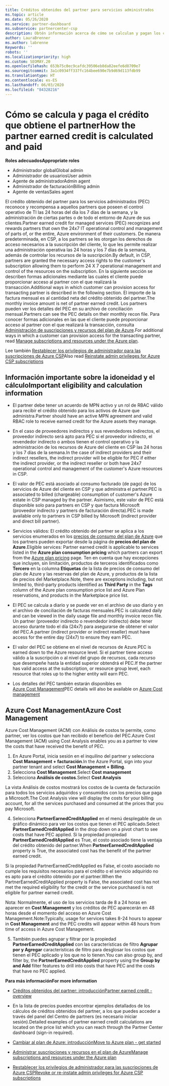 ```yaml
---
title: Créditos obtenidos del partner para servicios administrados
ms.topic: article
ms.date: 05/26/2020
ms.service: partner-dashboard
ms.subservice: partnercenter-csp
description: Obtén información acerca de cómo se calculan y pagan los créditos obtenidos del partner (PEC) de Microsoft para los servicios administrados y cómo asegurarte de que cumples los requisitos.
author: LauraBrenner
ms.author: labrenne
Keywords: ''
robots: ''
ms.localizationpriority: high
ms.custom: SEOMAY.20
ms.openlocfilehash: 653b75c0ec9cafdc39506eb8da82eefe6d8709e7
ms.sourcegitcommit: 3a1c0934ff337fc164bee690e7b9d69d113fdb99
ms.translationtype: HT
ms.contentlocale: es-ES
ms.lasthandoff: 06/03/2020
ms.locfileid: "84328216"
---
```

# <a name="how-the-partner-earned-credit-is-calculated-and-paid"></a><span data-ttu-id="2dcf5-103">Cómo se calcula y paga el crédito que obtiene el partner</span><span class="sxs-lookup"><span data-stu-id="2dcf5-103">How the partner earned credit is calculated and paid</span></span>

<span data-ttu-id="2dcf5-104">**Roles adecuados**</span><span class="sxs-lookup"><span data-stu-id="2dcf5-104">**Appropriate roles**</span></span>

- <span data-ttu-id="2dcf5-105">Administrador global</span><span class="sxs-lookup"><span data-stu-id="2dcf5-105">Global admin</span></span>
- <span data-ttu-id="2dcf5-106">Administrador de usuarios</span><span class="sxs-lookup"><span data-stu-id="2dcf5-106">User admin</span></span>
- <span data-ttu-id="2dcf5-107">Agente de administrador</span><span class="sxs-lookup"><span data-stu-id="2dcf5-107">Admin agent</span></span>
- <span data-ttu-id="2dcf5-108">Administrador de facturación</span><span class="sxs-lookup"><span data-stu-id="2dcf5-108">Billing admin</span></span>
- <span data-ttu-id="2dcf5-109">Agente de ventas</span><span class="sxs-lookup"><span data-stu-id="2dcf5-109">Sales agent</span></span>

<span data-ttu-id="2dcf5-110">El crédito obtenido del partner para los servicios administrados (PEC) reconoce y recompensa a aquellos partners que poseen el control operativo de TI las 24 horas del día los 7 días de la semana, y la administración de ciertas partes o de todo el entorno de Azure de sus clientes.</span><span class="sxs-lookup"><span data-stu-id="2dcf5-110">Partner earned credit for managed services (PEC) recognizes and rewards partners that own the 24x7 IT operational control and management of parts of, or the entire, Azure environment of their customers.</span></span> <span data-ttu-id="2dcf5-111">De manera predeterminada, en CSP, a los partners se les otorgan los derechos de acceso necesarios a la suscripción del cliente, lo que les permite realizar una administración operativa las 24 horas y los 7 días de la semana, además de controlar los recursos de la suscripción.</span><span class="sxs-lookup"><span data-stu-id="2dcf5-111">By default, in CSP, partners are granted the necessary access rights to the customer's subscription allowing them to perform 24 X 7 operational management and control of the resources on the subscription.</span></span> <span data-ttu-id="2dcf5-112">En la siguiente sección se describen formas adicionales mediante las cuales el cliente puede proporcionar acceso al partner con el que realizará la transacción.</span><span class="sxs-lookup"><span data-stu-id="2dcf5-112">Additional ways in which customer can provision access for transacting partner is described in the following section.</span></span> <span data-ttu-id="2dcf5-113">El importe de la factura mensual es al cantidad neta del crédito obtenido del partner.</span><span class="sxs-lookup"><span data-stu-id="2dcf5-113">The monthly invoice amount is net of partner earned credit.</span></span> <span data-ttu-id="2dcf5-114">Los partners pueden ver los detalles del PEC en su archivo de conciliación mensual.</span><span class="sxs-lookup"><span data-stu-id="2dcf5-114">Partners can see the PEC details on their monthly recon file.</span></span> <span data-ttu-id="2dcf5-115">Para conocer formas adicionales en las que el cliente puede proporcionar acceso al partner con el que realizará la transacción, consulta [Administración de suscripciones y recursos del plan de Azure](azure-plan-manage.md).</span><span class="sxs-lookup"><span data-stu-id="2dcf5-115">For additional ways in which a customer can provision access for the transacting partner, read [Manage subscriptions and resources under the Azure plan](azure-plan-manage.md).</span></span>

<span data-ttu-id="2dcf5-116">Lee también [Restablecer los privilegios de administrador para las suscripciones de Azure CSP](revoke-reinstate-csp.md)</span><span class="sxs-lookup"><span data-stu-id="2dcf5-116">Also read [Reinstate admin privileges for Azure CSP subscriptions](revoke-reinstate-csp.md)</span></span>

## <a name="important-eligibility-and-calculation-information"></a><span data-ttu-id="2dcf5-117">Información importante sobre la idoneidad y el cálculo</span><span class="sxs-lookup"><span data-stu-id="2dcf5-117">Important eligibility and calculation information</span></span>

- <span data-ttu-id="2dcf5-118">El partner debe tener un acuerdo de MPN activo y un rol de RBAC válido para recibir el crédito obtenido para los activos de Azure que administra.</span><span class="sxs-lookup"><span data-stu-id="2dcf5-118">Partner should have an active MPN agreement and valid RBAC role to receive earned credit for the Azure assets they manage.</span></span> 

- <span data-ttu-id="2dcf5-119">En el caso de proveedores indirectos y sus revendedores indirectos, el proveedor indirecto será apto para PEC si el proveedor indirecto, el revendedor indirecto o ambos tienen el control operativo y la administración de los recursos de Azure del cliente en CSP las 24 horas y los 7 días de la semana.</span><span class="sxs-lookup"><span data-stu-id="2dcf5-119">In the case of indirect providers and their indirect resellers, the indirect provider will be eligible for PEC if either the indirect provider, or the indirect reseller or both have 24x7 operational control and management of the customer's Azure resources in CSP.</span></span>

- <span data-ttu-id="2dcf5-120">El valor de PEC está asociado al consumo facturado (de pago) de los servicios de Azure del cliente en CSP y que administra el partner.</span><span class="sxs-lookup"><span data-stu-id="2dcf5-120">PEC is associated to billed (chargeable) consumption of customer's Azure estate in CSP managed by the partner.</span></span> <span data-ttu-id="2dcf5-121">Asimismo, este valor de PEC está disponible solo para partners en CSP y que factura Microsoft (proveedor indirecto y partners de facturación directa).</span><span class="sxs-lookup"><span data-stu-id="2dcf5-121">PEC is made available only to partners in CSP billed by Microsoft (indirect provider and direct bill partner).</span></span> 

- <span data-ttu-id="2dcf5-122">Servicios válidos: El crédito obtenido del partner se aplica a los servicios enumerados en los [precios de consumo del plan de Azure](https://partner.microsoft.com/commerce/sales) que los partners pueden exportar desde la página de **precios del plan de Azure**.</span><span class="sxs-lookup"><span data-stu-id="2dcf5-122">Eligible services: Partner earned credit is applicable to services listed in the **Azure plan consumption pricing** which partners can export from the [Azure plan pricing](https://partner.microsoft.com/commerce/sales) page.</span></span> <span data-ttu-id="2dcf5-123">Ten en cuenta que hay excepciones que incluyen, sin limitación, productos de terceros identificados como **Tercero** en la columna **Etiquetas** de la lista de precios de consumo del plan de Azure y las reservas del plan de Azure, y productos de la lista de precios del Marketplace.</span><span class="sxs-lookup"><span data-stu-id="2dcf5-123">Note, there are exceptions including, but not limited to, third-party products identified as **Third Party** in  the **Tags** column of the Azure plan consumption price list and Azure Plan reservations, and products in the Marketplace price list.</span></span>

- <span data-ttu-id="2dcf5-124">El PEC se calcula a diario y se puede ver en el archivo de uso diario y en el archivo de conciliación de facturas mensuales.</span><span class="sxs-lookup"><span data-stu-id="2dcf5-124">PEC is calculated daily and can be viewed in the daily usage file and monthly invoice recon file.</span></span> <span data-ttu-id="2dcf5-125">Un partner (proveedor indirecto o revendedor indirecto) debe tener acceso durante todo el día (24x7) para asegurarse de obtener el valor del PEC.</span><span class="sxs-lookup"><span data-stu-id="2dcf5-125">A partner (indirect provider or indirect reseller) must have access for the entire day (24x7) to ensure they earn PEC.</span></span>  

- <span data-ttu-id="2dcf5-126">El valor del PEC se obtiene en el nivel de recursos de Azure.</span><span class="sxs-lookup"><span data-stu-id="2dcf5-126">PEC is earned down to the Azure resource level.</span></span> <span data-ttu-id="2dcf5-127">Si el partner tiene acceso válido a la suscripción o al nivel del grupo de recursos, cada recurso que desempeñe hasta la entidad superior obtendrá el PEC.</span><span class="sxs-lookup"><span data-stu-id="2dcf5-127">If the partner has valid access at the subscription, or resource group level, each resource that roles up to the higher entity will earn PEC.</span></span>  

- <span data-ttu-id="2dcf5-128">Los detalles del PEC también estarán disponibles en [Azure Cost Management](https://go.microsoft.com/fwlink/?linkid=2106482)</span><span class="sxs-lookup"><span data-stu-id="2dcf5-128">PEC details will also be available on [Azure Cost management](https://go.microsoft.com/fwlink/?linkid=2106482)</span></span>

## <a name="azure-cost-management"></a><span data-ttu-id="2dcf5-129">Azure Cost Management</span><span class="sxs-lookup"><span data-stu-id="2dcf5-129">Azure Cost Management</span></span>

 <span data-ttu-id="2dcf5-130">Azure Cost Management (ACM) con Análisis de costos te permite, como partner, ver los costos que han recibido el beneficio del PEC.</span><span class="sxs-lookup"><span data-stu-id="2dcf5-130">Azure Cost Management (ACM) using Cost Analysis enables you as a partner to view the costs that have received the benefit of PEC.</span></span>  

1. <span data-ttu-id="2dcf5-131">En Azure Portal, inicia sesión en el inquilino del partner y selecciona **Cost Management + facturación**.</span><span class="sxs-lookup"><span data-stu-id="2dcf5-131">In the Azure Portal, sign into your partner tenant and select **Cost Management + Billing**.</span></span>
2.  <span data-ttu-id="2dcf5-132">Selecciona **Cost Management**.</span><span class="sxs-lookup"><span data-stu-id="2dcf5-132">Select **Cost management**</span></span>
3.  <span data-ttu-id="2dcf5-133">Selecciona **Análisis de costos**.</span><span class="sxs-lookup"><span data-stu-id="2dcf5-133">Select **Cost Analysis**</span></span>

<span data-ttu-id="2dcf5-134">La vista Análisis de costos mostrará los costos de la cuenta de facturación para todos los servicios adquiridos y consumidos con los precios que paga a Microsoft.</span><span class="sxs-lookup"><span data-stu-id="2dcf5-134">The Cost Analysis view will display the costs for your billing account, for all the services purchased and consumed at the prices that you pay Microsoft.</span></span>

4.  <span data-ttu-id="2dcf5-135">Selecciona **PartnerEarnedCreditApplied** en el menú desplegable de un gráfico dinámico para ver los costos que tienen el PEC aplicado.</span><span class="sxs-lookup"><span data-stu-id="2dcf5-135">Select **PartnerEarnedCreditApplied** in the drop down on a pivot chart to see costs that have PEC applied.</span></span> <span data-ttu-id="2dcf5-136">Si la propiedad propiedad **PartnerEarnedCreditApplied** es True, el costo asociado tiene la ventaja del crédito obtenido del partner.</span><span class="sxs-lookup"><span data-stu-id="2dcf5-136">When **PartnerEarnedCreditApplied** property is True, the associated cost has the benefit of the partner earned credit.</span></span> 

<span data-ttu-id="2dcf5-137">Si la propiedad PartnerEarnedCreditApplied es False, el costo asociado no cumple los requisitos necesarios para el crédito o el servicio adquirido no es apto para el crédito obtenido por el partner.</span><span class="sxs-lookup"><span data-stu-id="2dcf5-137">When the PartnerEarnedCreditApplied property is False, the associated cost has not met the required eligibility for the credit or the service purchased is not eligible for partner earned credit.</span></span>

<span data-ttu-id="2dcf5-138">Nota: Normalmente, el uso de los servicios tarda de 8 a 24 horas en aparecer en **Cost Management** y los créditos de PEC aparecerán en 48 horas desde el momento del acceso en Azure Cost Management.</span><span class="sxs-lookup"><span data-stu-id="2dcf5-138">Note:Typically, usage for services takes 8-24 hours to appear in **Cost Management** and the PEC credits will appear within 48 hours from time of access in Azure Cost Management.</span></span>

5. <span data-ttu-id="2dcf5-139">También puedes agrupar y filtrar por la propiedad **PartnerEarnedCreditApplied** con las características de filtro **Agrupar por y Agregar** características de filtro para desglosar los costos que tienen el PEC aplicado y los que no lo tienen.</span><span class="sxs-lookup"><span data-stu-id="2dcf5-139">You can also group by, and filter by, the **PartnerEarnedCreditApplied** property using the **Group by and Add** filter features to drill into costs that have PEC and the costs that have no PEC applied.</span></span>

 <span data-ttu-id="2dcf5-140">**Para más información**</span><span class="sxs-lookup"><span data-stu-id="2dcf5-140">**For more information**</span></span>

- [<span data-ttu-id="2dcf5-141">Créditos obtenidos del partner: introducción</span><span class="sxs-lookup"><span data-stu-id="2dcf5-141">Partner earned credit - overview</span></span>](partner-earned-credit.md)

- <span data-ttu-id="2dcf5-142">En la lista de precios puedes encontrar ejemplos detallados de los cálculos de créditos obtenidos del partner, a los que puedes acceder a través del panel del Centro de partners (es necesario iniciar sesión).</span><span class="sxs-lookup"><span data-stu-id="2dcf5-142">Detailed examples of partner earned credit calculations are located on the price list which you can reach through the Partner Center dashboard (sign-in required).</span></span>

- [<span data-ttu-id="2dcf5-143">Cambiar al plan de Azure: introducción</span><span class="sxs-lookup"><span data-stu-id="2dcf5-143">Move to Azure plan - get started</span></span>](azure-plan-get-started.md)

- [<span data-ttu-id="2dcf5-144">Administrar suscripciones y recursos en el plan de Azure</span><span class="sxs-lookup"><span data-stu-id="2dcf5-144">Manage subscriptions and resources under the Azure plan</span></span>](azure-plan-manage.md)

- [<span data-ttu-id="2dcf5-145">Restablecer los privilegios de administrador para las suscripciones de Azure CSP</span><span class="sxs-lookup"><span data-stu-id="2dcf5-145">Revoke or re-instate admin privileges for Azure CSP subscriptions  </span></span>](revoke-reinstate-csp.md)

